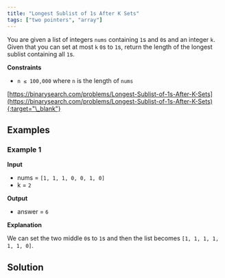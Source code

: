 ```yaml
---
title: "Longest Sublist of 1s After K Sets"
tags: ["two pointers", "array"]
---
```


You are given a list of integers `nums` containing `1`s and `0`s and an integer `k`. Given that you can set at most `k` `0`s to `1`s, return the length of the longest sublist containing all `1`s.

**Constraints**

- `n ≤ 100,000` where `n` is the length of `nums`

[https://binarysearch.com/problems/Longest-Sublist-of-1s-After-K-Sets](https://binarysearch.com/problems/Longest-Sublist-of-1s-After-K-Sets){:target="\_blank"}

## Examples

### Example 1

**Input**

- nums = `[1, 1, 1, 0, 0, 1, 0]`
- k = `2`

**Output**

- answer = `6`

**Explanation**

We can set the two middle `0`s to `1`s and then the list becomes `[1, 1, 1, 1, 1, 1, 0]`.

## Solution

<script src="https://gist.github.com/yaeba/16da7be5123724fcf6eccc25581cef5a.js?file=Longest-Sublist-of-1s-After-K-Sets.cpp"></script>
